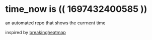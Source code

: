 # time_now is (( 1697432400585 ))

an automated repo that shows the currnent time

inspired by [breakingheatmap](https://github.com/breakingheatmap/breakingheatmap)